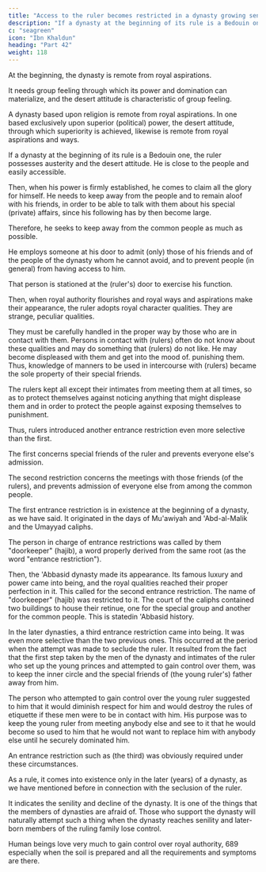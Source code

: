 ```yaml
---
title: "Access to the ruler becomes restricted in a dynasty growing senile"
description: "If a dynasty at the beginning of its rule is a Bedouin one, the ruler possesses austerity and the desert attitude. He is close to the people and easily accessible"
c: "seagreen"
icon: "Ibn Khaldun"
heading: "Part 42"
weight: 118
---
```




At the beginning, the dynasty is remote from royal aspirations. 

It needs group feeling through which its power and domination can materialize, and the desert attitude is characteristic of group feeling.

A dynasty based upon religion is remote from royal aspirations. In one based exclusively upon superior (political) power, the desert attitude, through which superiority is achieved, likewise is remote from royal aspirations and ways.

If a dynasty at the beginning of its rule is a Bedouin one, the ruler possesses austerity and the desert attitude. He is close to the people and easily accessible. 

Then, when his power is firmly established, he comes to claim all the glory for himself. He needs to keep away from the people and to remain aloof with his friends, in order to be able to talk with them about his special (private) affairs, since his following has by then become large. 

Therefore, he seeks to keep away from the common people as much as possible. 

He employs someone at his door to admit (only) those of his friends and of the people of the dynasty whom he cannot avoid, and to prevent people (in general) from having access to him. 

That person is stationed at the (ruler's) door to exercise his function.

Then, when royal authority flourishes and royal ways and aspirations make their appearance, the ruler adopts royal character qualities. They are strange, peculiar qualities. 

They must be carefully handled in the proper way by those who are in contact with them. Persons in contact with (rulers) often do not know about these
qualities and may do something that (rulers) do not like. He may become displeased
with them and get into the mood of. punishing them. Thus, knowledge of manners to
be used in intercourse with (rulers) became the sole property of their special friends.

The rulers kept all except their intimates from meeting them at all times, so as to
protect themselves against noticing anything that might displease them and in order
to protect the people against exposing themselves to punishment. 

Thus, rulers introduced another entrance restriction even more selective than the first. 

The first concerns special friends of the ruler and prevents everyone else's admission. 

The second restriction concerns the meetings with those friends (of the rulers), and prevents admission of everyone else from among the common people.

The first entrance restriction is in existence at the beginning of a dynasty, as
we have said. It originated in the days of Mu'awiyah and 'Abd-al-Malik and the
Umayyad caliphs. 

The person in charge of entrance restrictions was called by them "doorkeeper" (hajib), a word properly derived from the same root (as the word "entrance restriction").

Then, the 'Abbasid dynasty made its appearance. Its famous luxury and power came into being, and the royal qualities reached their proper perfection in it. This called for the second entrance restriction. The name of "doorkeeper" (hajib)
was restricted to it. The court of the caliphs contained two buildings to house their
retinue, one for the special group and another for the common people. This is statedin 'Abbasid history.

In the later dynasties, a third entrance restriction came into being. It was even more selective than the two previous ones. This occurred at the period when the attempt was made to seclude the ruler. It resulted from the fact that the first step taken by the men of the dynasty and intimates of the ruler who set up the young
princes and attempted to gain control over them, was to keep the inner circle and the
special friends of (the young ruler's) father away from him. 

The person who attempted to gain control over the young ruler suggested to him that it would diminish respect for him and would destroy the rules of etiquette if these men were to be in contact with him. His purpose was to keep the young ruler from meeting anybody else and see to it that he would become so used to him that he would not
want to replace him with anybody else until he securely dominated him. 

An entrance restriction such as (the third) was obviously required under these
circumstances. 

As a rule, it comes into existence only in the later (years) of a dynasty, as we have mentioned before in connection with the seclusion of the ruler.<!--  688 --> 

It indicates the senility and decline of the dynasty. It is one of the things that the members of dynasties are afraid of. Those who support the dynasty will naturally attempt such a thing when the dynasty reaches senility and later-born
members of the ruling family lose control. 

Human beings love very much to gain control over royal authority, 689 especially when the soil is prepared and all the
requirements and symptoms are there.


